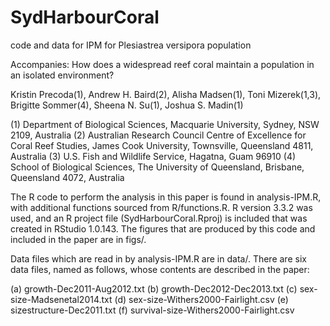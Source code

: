 # SydHarbourCoral
code and data for IPM for Plesiastrea versipora population

Accompanies:
How does a widespread reef coral maintain a population in an isolated environment? 

Kristin Precoda(1), Andrew H. Baird(2), Alisha Madsen(1), Toni Mizerek(1,3), Brigitte Sommer(4), Sheena N. Su(1), Joshua S. Madin(1)

(1) Department of Biological Sciences, Macquarie University, Sydney, NSW 2109, Australia
(2) Australian Research Council Centre of Excellence for Coral Reef Studies, James Cook University, Townsville, Queensland 4811, Australia
(3) U.S. Fish and Wildlife Service, Hagatna, Guam 96910
(4) School of Biological Sciences, The University of Queensland, Brisbane, Queensland 4072, Australia

The R code to perform the analysis in this paper is found in analysis-IPM.R, with additional functions sourced from R/functions.R. R version 3.3.2 was used, and an R project file (SydHarbourCoral.Rproj) is included that was created in RStudio 1.0.143.  The figures that are produced by this code and included in the paper are in figs/.

Data files which are read in by analysis-IPM.R are in data/.  There are six data files, named as follows, whose contents are described in the paper:

(a) growth-Dec2011-Aug2012.txt
(b) growth-Dec2012-Dec2013.txt
(c) sex-size-Madsenetal2014.txt
(d) sex-size-Withers2000-Fairlight.csv
(e) sizestructure-Dec2011.txt
(f) survival-size-Withers2000-Fairlight.csv
